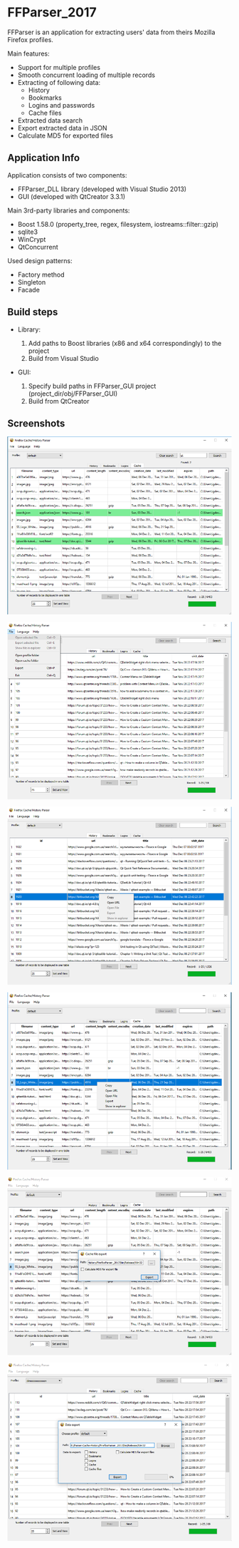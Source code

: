 ﻿# FFParser_2017

FFParser is an application for extracting users' data from theirs Mozilla Firefox profiles.

Main features:
- Support for multiple profiles
- Smooth concurrent loading of multiple records
- Extracting of following data:
  - History
  - Bookmarks
  - Logins and passwords
  - Cache files
- Extracted data search
- Export extracted data in JSON
- Calculate MD5 for exported files

## Application Info 

Application consists of two components:
- FFParser_DLL library (developed with Visual Studio 2013)
- GUI (developed with QtCreator 3.3.1)

Main 3rd-party libraries and components:
- Boost 1.58.0 (property_tree, regex, filesystem, iostreams::filter::gzip)
- sqlite3
- WinCrypt
- QtConcurrent

Used design patterns:
- Factory method
- Singleton
- Facade

## Build steps

- Library:

  1. Add paths to Boost libraries (x86 and x64 correspondingly) to the project
  2. Build from Visual Studio

- GUI:

  1. Specify build paths in FFParser_GUI project (project_dir/obj/FFParser_GUI)
  2. Build from QtCreator

## Screenshots

![Main window](https://github.com/sp0wk/FFParser_2017/raw/master/docs/screenshots/Main.png)

![Main menu](https://github.com/sp0wk/FFParser_2017/raw/master/docs/screenshots/Main_menu.png)

![Record right click menu](https://github.com/sp0wk/FFParser_2017/raw/master/docs/screenshots/RClick_menu.png)

![File right click menu](https://github.com/sp0wk/FFParser_2017/raw/master/docs/screenshots/RClick_menu2.png)

![File export](https://github.com/sp0wk/FFParser_2017/raw/master/docs/screenshots/FileExport.png)

![Data export](https://github.com/sp0wk/FFParser_2017/raw/master/docs/screenshots/DataExport.png)
